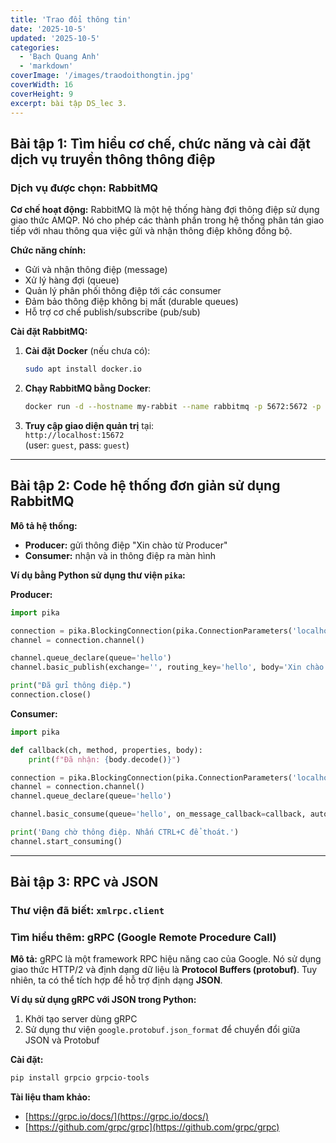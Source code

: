 ```yaml
---
title: 'Trao đổi thông tin'
date: '2025-10-5'
updated: '2025-10-5'
categories:
  - 'Bạch Quang Anh'
  - 'markdown'
coverImage: '/images/traodoithongtin.jpg'
coverWidth: 16
coverHeight: 9
excerpt: bài tập DS_lec 3.
---
```


## Bài tập 1: Tìm hiểu cơ chế, chức năng và cài đặt dịch vụ truyền thông thông điệp

### Dịch vụ được chọn: RabbitMQ

**Cơ chế hoạt động:**
RabbitMQ là một hệ thống hàng đợi thông điệp sử dụng giao thức AMQP. Nó cho phép các thành phần trong hệ thống phân tán giao tiếp với nhau thông qua việc gửi và nhận thông điệp không đồng bộ.

**Chức năng chính:**

- Gửi và nhận thông điệp (message)
- Xử lý hàng đợi (queue)
- Quản lý phân phối thông điệp tới các consumer
- Đảm bảo thông điệp không bị mất (durable queues)
- Hỗ trợ cơ chế publish/subscribe (pub/sub)

**Cài đặt RabbitMQ:**

1. **Cài đặt Docker** (nếu chưa có):

   ```bash
   sudo apt install docker.io
   ```

2. **Chạy RabbitMQ bằng Docker**:

   ```bash
   docker run -d --hostname my-rabbit --name rabbitmq -p 5672:5672 -p 15672:15672 rabbitmq:3-management
   ```

3. **Truy cập giao diện quản trị** tại:  
   `http://localhost:15672`  
   (user: `guest`, pass: `guest`)

---

## Bài tập 2: Code hệ thống đơn giản sử dụng RabbitMQ

**Mô tả hệ thống:**

- **Producer:** gửi thông điệp "Xin chào từ Producer"
- **Consumer:** nhận và in thông điệp ra màn hình

**Ví dụ bằng Python sử dụng thư viện `pika`:**

**Producer:**

```python
import pika

connection = pika.BlockingConnection(pika.ConnectionParameters('localhost'))
channel = connection.channel()

channel.queue_declare(queue='hello')
channel.basic_publish(exchange='', routing_key='hello', body='Xin chào từ Producer!')

print("Đã gửi thông điệp.")
connection.close()
```

**Consumer:**

```python
import pika

def callback(ch, method, properties, body):
    print(f"Đã nhận: {body.decode()}")

connection = pika.BlockingConnection(pika.ConnectionParameters('localhost'))
channel = connection.channel()
channel.queue_declare(queue='hello')

channel.basic_consume(queue='hello', on_message_callback=callback, auto_ack=True)

print('Đang chờ thông điệp. Nhấn CTRL+C để thoát.')
channel.start_consuming()
```

---

## Bài tập 3: RPC và JSON

### Thư viện đã biết: `xmlrpc.client`

### Tìm hiểu thêm: **gRPC** (Google Remote Procedure Call)

**Mô tả:**
gRPC là một framework RPC hiệu năng cao của Google. Nó sử dụng giao thức HTTP/2 và định dạng dữ liệu là **Protocol Buffers (protobuf)**. Tuy nhiên, ta có thể tích hợp để hỗ trợ định dạng **JSON**.

**Ví dụ sử dụng gRPC với JSON trong Python:**

1. Khởi tạo server dùng gRPC
2. Sử dụng thư viện `google.protobuf.json_format` để chuyển đổi giữa JSON và Protobuf

**Cài đặt:**

```bash
pip install grpcio grpcio-tools
```

**Tài liệu tham khảo:**

- [https://grpc.io/docs/](https://grpc.io/docs/)
- [https://github.com/grpc/grpc](https://github.com/grpc/grpc)

